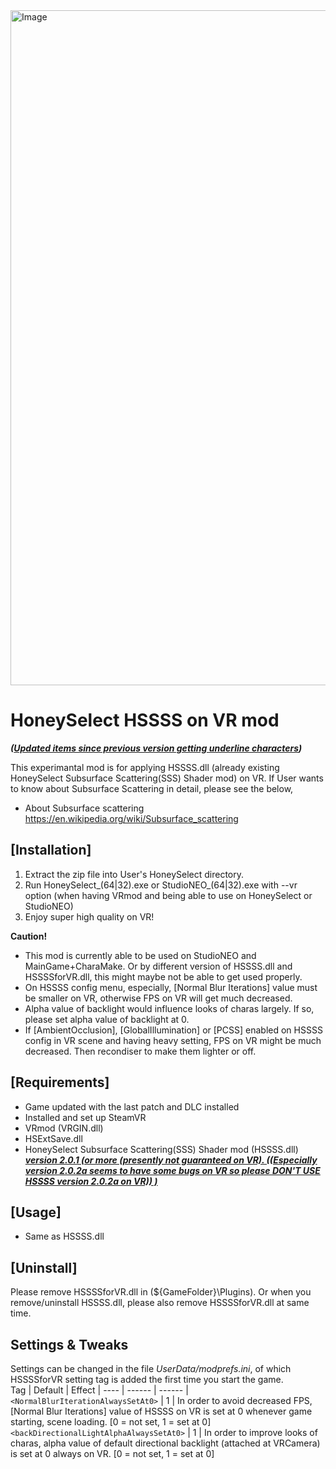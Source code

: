 <img width="1920" height="1080" alt="Image" src="https://github.com/user-attachments/assets/bb9160fb-8cad-4843-b9cf-e4f6560b2435" />

# HoneySelect HSSSS on VR mod

***(<ins>Updated items since previous version getting underline characters</ins>)***

This experimantal mod is for applying HSSSS.dll (already existing HoneySelect Subsurface Scattering(SSS) Shader mod) on VR.
If User wants to know about Subsurface Scattering in detail, please see the below,

- About Subsurface scattering
https://en.wikipedia.org/wiki/Subsurface_scattering


## [Installation]
1. Extract the zip file into User's HoneySelect directory.
2. Run HoneySelect_(64|32).exe or StudioNEO_(64|32).exe with --vr option (when having VRmod and being able to use on HoneySelect or StudioNEO)
3. Enjoy super high quality on VR!

**Caution!** 
- This mod is currently able to be used on StudioNEO and MainGame+CharaMake.
  Or by different version of HSSSS.dll and HSSSSforVR.dll, this might maybe not be able to get used properly.
- On HSSSS config menu, especially, [Normal Blur Iterations] value must be smaller on VR, 
  otherwise FPS on VR will get much decreased.
- Alpha value of backlight would influence looks of charas largely.
  If so, please set alpha value of backlight at 0.
- If [AmbientOcclusion], [GlobalIllumination] or [PCSS] enabled on HSSSS config in VR scene and having heavy setting, FPS on VR might be much decreased.
  Then recondiser to make them lighter or off.


## [Requirements]
- Game updated with the last patch and DLC installed
- Installed and set up SteamVR
- VRmod (VRGIN.dll)
- HSExtSave.dll
- HoneySelect Subsurface Scattering(SSS) Shader mod (HSSSS.dll)
  ***<ins>version 2.0.1 (or more (presently not guaranteed on VR). ((Especially version 2.0.2a seems to have some bugs on VR so please DON'T USE HSSSS version 2.0.2a on VR)) )</ins>***


## [Usage]
- Same as HSSSS.dll

## [Uninstall]
Please remove HSSSSforVR.dll in (${GameFolder}\Plugins). Or when you remove/uninstall HSSSS.dll, please also remove HSSSSforVR.dll at same time.

## Settings & Tweaks
Settings can be changed in the file *UserData/modprefs.ini*, of which HSSSSforVR setting tag is added the first time you start the game.  
Tag      | Default | Effect |
----     | ------  | ------ |
`<NormalBlurIterationAlwaysSetAt0>` | 1 | In order to avoid decreased FPS,  [Normal Blur Iterations] value of HSSSS on VR is set at 0 whenever game starting, scene loading. [0 = not set, 1 = set at 0]
`<backDirectionalLightAlphaAlwaysSetAt0>` | 1 | In order to improve looks of charas, alpha value of default directional backlight (attached at VRCamera) is set at 0 always on VR. [0 = not set, 1 = set at 0]
